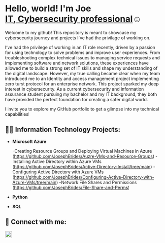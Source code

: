 <h1>Hello, world! I'm Joe <br/><a href="https://www.linkedin.com/in/josephbrides">IT, Cybersecurity professional</a>☺<a href="https://www.linkedin.com/in/josephbrides"></a> <a href="https://www.youtube.com/c/joshmadakor"></a></h1>

Welcome to my github! This repository is meant to showcase my cybersecurity journey and projects I've had the privilage of working on.

I’ve had the privilege of working in an IT role recently, driven by a passion for using technology to solve problems and improve user experiences. From troubleshooting complex technical issues to managing service requests and implementing software and network solutions, these experiences have allowed me to build a strong set of IT skills and shape my understanding of the digital landscape. However, my true calling became clear when my team introduced me to an Identity and access management project implementing zero turst protocol for an enterprise network. This project sparked my deep interest in cybersecurity. As a current cybersecurity and information assurance student pursuing my bachelor and my IT background, they both have provided the perfect foundation for creating a safer digital world.

I invite you to explore my GitHub portfolio to get a glimpse into my technical capabilities!


<h2>👨‍💻 Information Technology Projects:</h2>

- <b>Microsoft Azure</b>

  -Creating Resource Groups and Deploying Virtual Machines in Azure (https://github.com/JosephBrides/Auzre-VMs-and-Resource-Groups)
  -Installing Active Directory within Azure VMs (https://github.com/JosephBrides/Active-Directory-Install/tree/main)
  -Configuring Active Directory with Azure VMs (https://github.com/JosephBrides/Configuring-Active-Directory-with-Azure-VMs/tree/main)
  -Network File Shares and Permissions (https://github.com/JosephBrides/File-Share-and-Perms)

- <b>Python</b>

- <b>SQL</b>


<h2> 🤳 Connect with me:</h2>



[<img align="left" alt="josephbrides | LinkedIn" width="22px" src="https://cdn.jsdelivr.net/npm/simple-icons@v3/icons/linkedin.svg" />][linkedin]


[linkedin]: https://linkedin.com/in/josephbrides

<!--
**joshmadakor1/joshmadakor1** is a ✨ _special_ ✨ repository because its `README.md` (this file) appears on your GitHub profile.

Here are some ideas to get you started:

- 🔭 I’m currently working on ...


